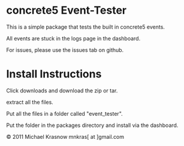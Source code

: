 concrete5 Event-Tester
=======================

This is a simple package that tests the built in concrete5 events.

All events are stuck in the logs page in the dashboard.

For issues, please use the issues tab on github.

Install Instructions
=====================

Click downloads and download the zip or tar.

extract all the files.

Put all the files in a folder called "event_tester".

Put the folder in the packages directory and install via the dashboard.


&copy; 2011 Michael Krasnow mnkras[ at ]gmail.com